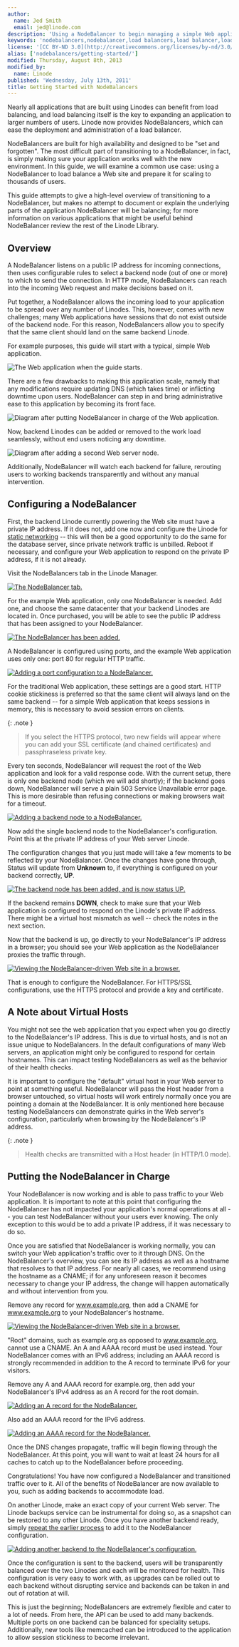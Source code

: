 ```yaml
---
author:
  name: Jed Smith
  email: jed@linode.com
description: 'Using a NodeBalancer to begin managing a simple Web application.'
keywords: 'nodebalancers,nodebalancer,load balancers,load balancer,load balancing,high availability,ha'
license: '[CC BY-ND 3.0](http://creativecommons.org/licenses/by-nd/3.0/us/)'
alias: ['nodebalancers/getting-started/']
modified: Thursday, August 8th, 2013
modified_by:
  name: Linode
published: 'Wednesday, July 13th, 2011'
title: Getting Started with NodeBalancers
---
```


Nearly all applications that are built using Linodes can benefit from load balancing, and load balancing itself is the key to expanding an application to larger numbers of users. Linode now provides NodeBalancers, which can ease the deployment and administration of a load balancer.

NodeBalancers are built for high availability and designed to be "set and forgotten". The most difficult part of transitioning to a NodeBalancer, in fact, is simply making sure your application works well with the new environment. In this guide, we will examine a common use case: using a NodeBalancer to load balance a Web site and prepare it for scaling to thousands of users.

This guide attempts to give a high-level overview of transitioning to a NodeBalancer, but makes no attempt to document or explain the underlying parts of the application NodeBalancer will be balancing; for more information on various applications that might be useful behind NodeBalancer review the rest of the Linode Library.

Overview
--------

A NodeBalancer listens on a public IP address for incoming connections, then uses configurable rules to select a backend node (out of one or more) to which to send the connection. In HTTP mode, NodeBalancers can reach into the incoming Web request and make decisions based on it.

Put together, a NodeBalancer allows the incoming load to your application to be spread over any number of Linodes. This, however, comes with new challenges; many Web applications have sessions that do not exist outside of the backend node. For this reason, NodeBalancers allow you to specify that the same client should land on the same backend Linode.

For example purposes, this guide will start with a typical, simple Web application.

![The Web application when the guide starts.](/docs/assets/806-starting-point.png)

There are a few drawbacks to making this application scale, namely that any modifications require updating DNS (which takes time) or inflicting downtime upon users. NodeBalancer can step in and bring administrative ease to this application by becoming its front face.

![Diagram after putting NodeBalancer in charge of the Web application.](/docs/assets/807-first-step.png)

Now, backend Linodes can be added or removed to the work load seamlessly, without end users noticing any downtime.

![Diagram after adding a second Web server node.](/docs/assets/808-scaling.png)

Additionally, NodeBalancer will watch each backend for failure, rerouting users to working backends transparently and without any manual intervention.

Configuring a NodeBalancer
--------------------------

First, the backend Linode currently powering the Web site must have a private IP address. If it does not, add one now and configure the Linode for [static networking](/docs/networking/configuring-static-ip-interfaces/) -- this will then be a good opportunity to do the same for the database server, since private network traffic is unbilled. Reboot if necessary, and configure your Web application to respond on the private IP address, if it is not already.

Visit the NodeBalancers tab in the Linode Manager.

[![The NodeBalancer tab.](/docs/assets/796-1.png)](/docs/assets/770-nodebalancer-tab.png)

For the example Web application, only one NodeBalancer is needed. Add one, and choose the same datacenter that your backend Linodes are located in. Once purchased, you will be able to see the public IP address that has been assigned to your NodeBalancer.

[![The NodeBalancer has been added.](/docs/assets/797-2.png)](/docs/assets/772-nodebalancer-added.png)

A NodeBalancer is configured using ports, and the example Web application uses only one: port 80 for regular HTTP traffic.

[![Adding a port configuration to a NodeBalancer.](/docs/assets/798-3.png)](/docs/assets/774-add-port.png)

For the traditional Web application, these settings are a good start. HTTP cookie stickiness is preferred so that the same client will always land on the same backend -- for a simple Web application that keeps sessions in memory, this is necessary to avoid session errors on clients.

 {: .note }
>
> If you select the HTTPS protocol, two new fields will appear where you can add your SSL certificate (and chained certificates) and passphraseless private key.

Every ten seconds, NodeBalancer will request the root of the Web application and look for a valid response code. With the current setup, there is only one backend node (which we will add shortly); if the backend goes down, NodeBalancer will serve a plain 503 Service Unavailable error page. This is more desirable than refusing connections or making browsers wait for a timeout.

[![Adding a backend node to a NodeBalancer.](/docs/assets/799-4.png)](/docs/assets/776-backend.png)

Now add the single backend node to the NodeBalancer's configuration. Point this at the private IP address of your Web server Linode.

The configuration changes that you just made will take a few moments to be reflected by your NodeBalancer. Once the changes have gone through, Status will update from **Unknown** to, if everything is configured on your backend correctly, **UP**.

[![The backend node has been added, and is now status UP.](/docs/assets/800-5.png)](/docs/assets/778-backend-up.png)

If the backend remains **DOWN**, check to make sure that your Web application is configured to respond on the Linode's private IP address. There might be a virtual host mismatch as well -- check the notes in the next section.

Now that the backend is up, go directly to your NodeBalancer's IP address in a browser; you should see your Web application as the NodeBalancer proxies the traffic through.

[![Viewing the NodeBalancer-driven Web site in a browser.](/docs/assets/801-6.png)](/docs/assets/780-success.png)

That is enough to configure the NodeBalancer. For HTTPS/SSL configurations, use the HTTPS protocol and provide a key and certificate.

A Note about Virtual Hosts
--------------------------

You might not see the web application that you expect when you go directly to the NodeBalancer's IP address. This is due to virtual hosts, and is not an issue unique to NodeBalancers. In the default configurations of many Web servers, an application might only be configured to respond for certain hostnames. This can impact testing NodeBalancers as well as the behavior of their health checks.

It is important to configure the "default" virtual host in your Web server to point at something useful. NodeBalancer will pass the Host header from a browser untouched, so virtual hosts will work entirely normally once you are pointing a domain at the NodeBalancer. It is only mentioned here because testing NodeBalancers can demonstrate quirks in the Web server's configuration, particularly when browsing by the NodeBalancer's IP address.

 {: .note }
>
> Health checks are transmitted with a Host header (in HTTP/1.0 mode).

Putting the NodeBalancer in Charge
----------------------------------

Your NodeBalancer is now working and is able to pass traffic to your Web application. It is important to note at this point that configuring the NodeBalancer has not impacted your application's normal operations at all -- you can test NodeBalancer without your users ever knowing. The only exception to this would be to add a private IP address, if it was necessary to do so.

Once you are satisfied that NodeBalancer is working normally, you can switch your Web application's traffic over to it through DNS. On the NodeBalancer's overview, you can see its IP address as well as a hostname that resolves to that IP address. For nearly all cases, we recommend using the hostname as a CNAME; if for any unforeseen reason it becomes necessary to change your IP address, the change will happen automatically and without intervention from you.

Remove any record for www.example.org, then add a CNAME for www.example.org to your NodeBalancer's hostname.

[![Viewing the NodeBalancer-driven Web site in a browser.](/docs/assets/802-7.png)](/docs/assets/782-dns-cname.png)

"Root" domains, such as example.org as opposed to www.example.org, cannot use a CNAME. An A and AAAA record must be used instead. Your NodeBalancer comes with an IPv6 address; including an AAAA record is strongly recommended in addition to the A record to terminate IPv6 for your visitors.

Remove any A and AAAA record for example.org, then add your NodeBalancer's IPv4 address as an A record for the root domain.

[![Adding an A record for the NodeBalancer.](/docs/assets/803-8.png)](/docs/assets/784-dns-a.png)

Also add an AAAA record for the IPv6 address.

[![Adding an AAAA record for the NodeBalancer.](/docs/assets/804-9.png)](/docs/assets/786-dns-aaaa.png)

Once the DNS changes propagate, traffic will begin flowing through the NodeBalancer. At this point, you will want to wait at least 24 hours for all caches to catch up to the NodeBalancer before proceeding.

Congratulations! You have now configured a NodeBalancer and transitioned traffic over to it. All of the benefits of NodeBalancer are now available to you, such as adding backends to accommodate load.

On another Linode, make an exact copy of your current Web server. The Linode backups service can be instrumental for doing so, as a snapshot can be restored to any other Linode. Once you have another backend ready, simply [repeat the earlier process](/docs/platform/nodebalancer/getting-started-with-nodebalancers#configuring-a-nodebalancer) to add it to the NodeBalancer configuration.

[![Adding another backend to the NodeBalancer's configuration.](/docs/assets/805-10.png)](/docs/assets/788-another-backend.png)

Once the configuration is sent to the backend, users will be transparently balanced over the two Linodes and each will be monitored for health. This configuration is very easy to work with, as upgrades can be rolled out to each backend without disrupting service and backends can be taken in and out of rotation at will.

This is just the beginning; NodeBalancers are extremely flexible and cater to a lot of needs. From here, the API can be used to add many backends. Multiple ports on one backend can be balanced for speciality setups. Additionally, new tools like memcached can be introduced to the application to allow session stickiness to become irrelevant.



